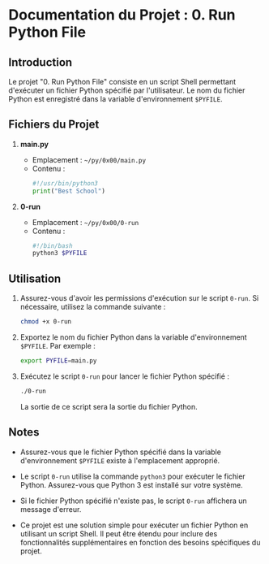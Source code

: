 # Documentation du Projet : 0. Run Python File

## Introduction

Le projet "0. Run Python File" consiste en un script Shell permettant d'exécuter un fichier Python spécifié par l'utilisateur. Le nom du fichier Python est enregistré dans la variable d'environnement `$PYFILE`.

## Fichiers du Projet

1. **main.py**
   - Emplacement : `~/py/0x00/main.py`
   - Contenu :
     ```python
     #!/usr/bin/python3
     print("Best School")
     ```

2. **0-run**
   - Emplacement : `~/py/0x00/0-run`
   - Contenu :
     ```bash
     #!/bin/bash
     python3 $PYFILE
     ```

## Utilisation

1. Assurez-vous d'avoir les permissions d'exécution sur le script `0-run`. Si nécessaire, utilisez la commande suivante :
   ```bash
   chmod +x 0-run
   ```

2. Exportez le nom du fichier Python dans la variable d'environnement `$PYFILE`. Par exemple :
   ```bash
   export PYFILE=main.py
   ```

3. Exécutez le script `0-run` pour lancer le fichier Python spécifié :
   ```bash
   ./0-run
   ```

   La sortie de ce script sera la sortie du fichier Python.

## Notes

- Assurez-vous que le fichier Python spécifié dans la variable d'environnement `$PYFILE` existe à l'emplacement approprié.

- Le script `0-run` utilise la commande `python3` pour exécuter le fichier Python. Assurez-vous que Python 3 est installé sur votre système.

- Si le fichier Python spécifié n'existe pas, le script `0-run` affichera un message d'erreur.

- Ce projet est une solution simple pour exécuter un fichier Python en utilisant un script Shell. Il peut être étendu pour inclure des fonctionnalités supplémentaires en fonction des besoins spécifiques du projet.